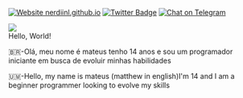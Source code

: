 [![Website nerdiinl.github.io](https://img.shields.io/website-up-down-green-red/https/nerdiin.github.io.svg)](https://nerdiin.github.io/)
[![Twitter Badge](https://img.shields.io/badge/-Twitter-1ca0f1?style=flat-square&labelColor=1ca0f1&logo=twitter&logoColor=white&link=https://twitter.com/nerdpvplxo)](https://twitter.com/nerdpvplxo)
[![Chat on Telegram](https://img.shields.io/badge/Chat%20on-Telegram-brightgreen.svg)](https://t.me/nerdiin)

<img src="https://github-readme-stats.vercel.app/api?username=NerdiinL&&show_icons=true&&hide_border=true&&theme=radical" /><br>
Hello, World!


🇧🇷-Olá, meu nome é mateus tenho 14 anos e sou um programador 
iniciante em busca de evoluir minhas habilidades 


🇺🇲-Hello, my name is mateus (matthew in english)I'm 14 and I am a beginner programmer
 looking to evolve my skills
